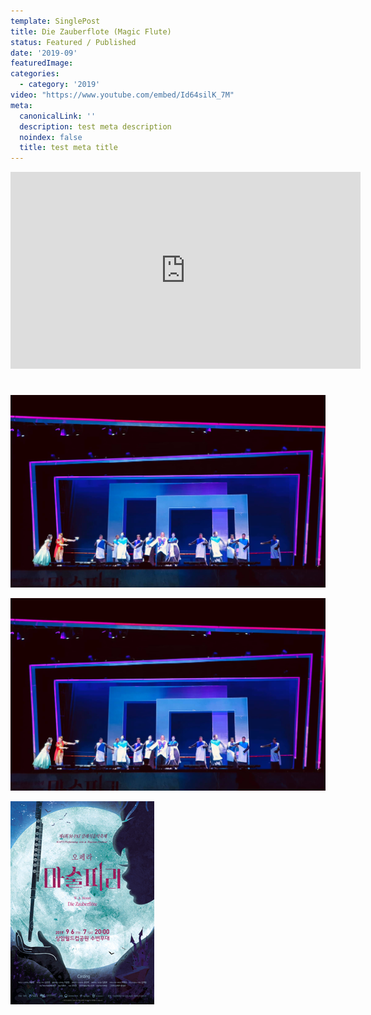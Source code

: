 ```yaml
---
template: SinglePost
title: Die Zauberflote (Magic Flute)
status: Featured / Published
date: '2019-09'
featuredImage:
categories:
  - category: '2019'
video: "https://www.youtube.com/embed/Id64silK_7M"
meta:
  canonicalLink: ''
  description: test meta description
  noindex: false
  title: test meta title
---
```

<iframe width="560" height="315" src="https://www.youtube.com/embed/Id64silK_7M" frameborder="0" allow="accelerometer; autoplay; encrypted-media; gyroscope; picture-in-picture" allowfullscreen></iframe>

#

![Magic Flute](/static/images/19-magic-flute/magic1.jpg)

![Magic Flute](/static/images/19-magic-flute/magic1.jpg)

![Magic Flute](/static/images/19-magic-flute/magic-poster.jpg)
